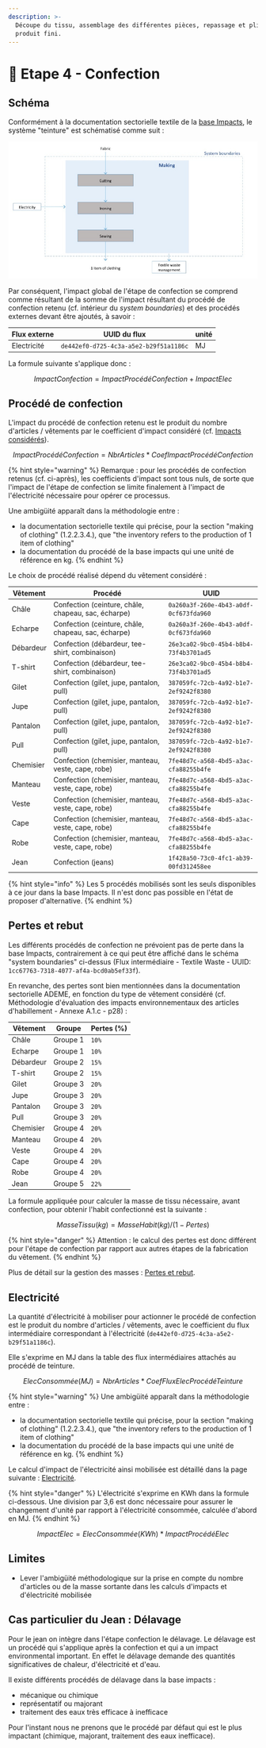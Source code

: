 ```yaml
---
description: >-
  Découpe du tissu, assemblage des différentes pièces, repassage et pliage du
  produit fini.
---
```


# 👗 Etape 4 - Confection

## Schéma

Conformément à la documentation sectorielle textile de la [base Impacts](http://www.base-impacts.ademe.fr), le système "teinture" est schématisé comme suit :

![](<../.gitbook/assets/Confection (1).PNG>)

Par conséquent, l'impact global de l'étape de confection se comprend comme résultant de la somme de l'impact résultant du procédé de confection retenu (cf. intérieur du _system boundaries_) et des procédés externes devant être ajoutés, à savoir :

| Flux externe | UUID du flux                           | unité |
| ------------ | -------------------------------------- | ----- |
| Electricité  | `de442ef0-d725-4c3a-a5e2-b29f51a1186c` | MJ    |

La formule suivante s'applique donc :

$$
ImpactConfection = ImpactProcédéConfection + ImpactElec
$$

## Procédé de confection

L'impact du procédé de confection retenu est le produit du nombre d'articles / vêtements par le coefficient d'impact considéré (cf. [Impacts considérés](impacts-consideres.md)).

$$
ImpactProcédéConfection = NbrArticles * CoefImpactProcédéConfection
$$

{% hint style="warning" %}
Remarque : pour les procédés de confection retenus (cf. ci-après), les coefficients d'impact sont tous nuls, de sorte que l'impact de l'étape de confection se limite finalement à l'impact de l'électricité nécessaire pour opérer ce processus.

Une ambigüité apparaît dans la méthodologie entre :&#x20;

* la documentation sectorielle textile qui précise, pour la section "making of clothing" (1.2.2.3.4.), que "the inventory refers to the production of 1 item of clothing"
* la documentation du procédé de la base impacts qui une unité de référence en kg.&#x20;
{% endhint %}

Le choix de procédé réalisé dépend du vêtement considéré :

| Vêtement  | Procédé                                             | UUID                                   |
| --------- | --------------------------------------------------- | -------------------------------------- |
| Châle     | Confection (ceinture, châle, chapeau, sac, écharpe) | `0a260a3f-260e-4b43-a0df-0cf673fda960` |
| Echarpe   | Confection (ceinture, châle, chapeau, sac, écharpe) | `0a260a3f-260e-4b43-a0df-0cf673fda960` |
| Débardeur | Confection (débardeur, tee-shirt, combinaison)      | `26e3ca02-9bc0-45b4-b8b4-73f4b3701ad5` |
| T-shirt   | Confection (débardeur, tee-shirt, combinaison)      | `26e3ca02-9bc0-45b4-b8b4-73f4b3701ad5` |
| Gilet     | Confection (gilet, jupe, pantalon, pull)            | `387059fc-72cb-4a92-b1e7-2ef9242f8380` |
| Jupe      | Confection (gilet, jupe, pantalon, pull)            | `387059fc-72cb-4a92-b1e7-2ef9242f8380` |
| Pantalon  | Confection (gilet, jupe, pantalon, pull)            | `387059fc-72cb-4a92-b1e7-2ef9242f8380` |
| Pull      | Confection (gilet, jupe, pantalon, pull)            | `387059fc-72cb-4a92-b1e7-2ef9242f8380` |
| Chemisier | Confection (chemisier, manteau, veste, cape, robe)  | `7fe48d7c-a568-4bd5-a3ac-cfa88255b4fe` |
| Manteau   | Confection (chemisier, manteau, veste, cape, robe)  | `7fe48d7c-a568-4bd5-a3ac-cfa88255b4fe` |
| Veste     | Confection (chemisier, manteau, veste, cape, robe)  | `7fe48d7c-a568-4bd5-a3ac-cfa88255b4fe` |
| Cape      | Confection (chemisier, manteau, veste, cape, robe)  | `7fe48d7c-a568-4bd5-a3ac-cfa88255b4fe` |
| Robe      | Confection (chemisier, manteau, veste, cape, robe)  | `7fe48d7c-a568-4bd5-a3ac-cfa88255b4fe` |
| Jean      | Confection (jeans)                                  | `1f428a50-73c0-4fc1-ab39-00fd312458ee` |

{% hint style="info" %}
Les 5 procédés mobilisés sont les seuls disponibles à ce jour dans la base Impacts. Il n'est donc pas possible en l'état de proposer d'alternative.
{% endhint %}

## Pertes et rebut

Les différents procédés de confection ne prévoient pas de perte dans la base Impacts, contrairement à ce qui peut être affiché dans le schéma "system boundaries" ci-dessus (Flux intermédiaire - Textile Waste - UUID: `1cc67763-7318-4077-af4a-bcd0ab5ef33f`).

En revanche, des pertes sont bien mentionnées dans la documentation sectorielle ADEME, en fonction du type de vêtement considéré (cf. Méthodologie d'évaluation des impacts environnementaux des articles d'habillement - Annexe A.1.c - p28) :

| Vêtement  | Groupe   | Pertes (%) |
| --------- | -------- | ---------- |
| Châle     | Groupe 1 | `10%`      |
| Echarpe   | Groupe 1 | `10%`      |
| Débardeur | Groupe 2 | `15%`      |
| T-shirt   | Groupe 2 | `15%`      |
| Gilet     | Groupe 3 | `20%`      |
| Jupe      | Groupe 3 | `20%`      |
| Pantalon  | Groupe 3 | `20%`      |
| Pull      | Groupe 3 | `20%`      |
| Chemisier | Groupe 4 | `20%`      |
| Manteau   | Groupe 4 | `20%`      |
| Veste     | Groupe 4 | `20%`      |
| Cape      | Groupe 4 | `20%`      |
| Robe      | Groupe 4 | `20%`      |
| Jean      | Groupe 5 | `22%`      |

La formule appliquée pour calculer la masse de tissu nécessaire, avant confection, pour obtenir l'habit confectionné est la suivante :

$$
MasseTissu(kg) = MasseHabit(kg) / (1-Pertes)
$$

{% hint style="danger" %}
Attention : le calcul des pertes est donc différent pour l'étape de confection par rapport aux autres étapes de la fabrication du vêtement.
{% endhint %}

Plus de détail sur la gestion des masses : [Pertes et rebut](pertes-et-rebus.md).

## Electricité

La quantité d'électricité à mobiliser pour actionner le procédé de confection est le produit du nombre d'articles / vêtements, avec le coefficient du flux intermédiaire correspondant à l'électricité (`de442ef0-d725-4c3a-a5e2-b29f51a1186c`).

Elle s'exprime en MJ dans la table des flux intermédiaires attachés au procédé de teinture.

$$
ElecConsommée(MJ) = NbrArticles * CoefFluxElecProcédéTeinture
$$

{% hint style="warning" %}
Une ambigüité apparaît dans la méthodologie entre :&#x20;

* la documentation sectorielle textile qui précise, pour la section "making of clothing" (1.2.2.3.4.), que "the inventory refers to the production of 1 item of clothing"
* la documentation du procédé de la base impacts qui une unité de référence en kg.&#x20;
{% endhint %}

Le calcul d'impact de l'électricité ainsi mobilisée est détaillé dans la page suivante : [Electricité](electricite.md).

{% hint style="danger" %}
L'électricité s'exprime en KWh dans la formule ci-dessous. Une division par 3,6 est donc nécessaire pour assurer le changement d'unité par rapport à l'électricité consommée, calculée d'abord en MJ.
{% endhint %}

$$
ImpactElec = ElecConsommée (KWh) * ImpactProcédéElec
$$

## Limites

* Lever l'ambigüité méthodologique sur la prise en compte du nombre d'articles ou de la masse sortante dans les calculs d'impacts et d'électricité mobilisée

## Cas particulier du Jean : Délavage

Pour le jean on intègre dans l'étape confection le délavage. Le délavage est un procédé qui s'applique après la confection et qui a un impact environmental important. En effet le délavage demande des quantités significatives de chaleur, d'électricité et d'eau.

Il existe différents procédés de délavage dans la base impacts :&#x20;

* mécanique ou chimique
* représentatif ou majorant
* traitement des eaux très efficace à inefficace

Pour l'instant nous ne prenons que le procédé par défaut qui est le plus impactant (chimique, majorant, traitement des eaux inefficace).
